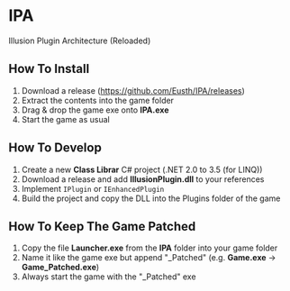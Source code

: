# IPA
Illusion Plugin Architecture (Reloaded)

## How To Install

1. Download a release (https://github.com/Eusth/IPA/releases)
2. Extract the contents into the game folder
3. Drag & drop the game exe onto **IPA.exe**
4. Start the game as usual

## How To Develop

1. Create a new **Class Librar** C# project (.NET 2.0 to 3.5 (for LINQ))
2. Download a release and add **IllusionPlugin.dll** to your references
3. Implement `IPlugin` or `IEnhancedPlugin`
4. Build the project and copy the DLL into the Plugins folder of the game

## How To Keep The Game Patched

1. Copy the file **Launcher.exe** from the **IPA** folder into your game folder
2. Name it like the game exe but append "_Patched" (e.g. **Game.exe** -> **Game_Patched.exe**)
3. Always start the game with the "_Patched" exe
